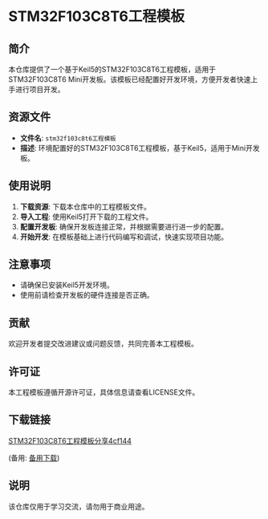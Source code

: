 # STM32F103C8T6工程模板

## 简介

本仓库提供了一个基于Keil5的STM32F103C8T6工程模板，适用于STM32F103C8T6 Mini开发板。该模板已经配置好开发环境，方便开发者快速上手进行项目开发。

## 资源文件

- **文件名**: `stm32f103c8t6工程模板`
- **描述**: 环境配置好的STM32F103C8T6工程模板，基于Keil5，适用于Mini开发板。

## 使用说明

1. **下载资源**: 下载本仓库中的工程模板文件。
2. **导入工程**: 使用Keil5打开下载的工程文件。
3. **配置开发板**: 确保开发板连接正常，并根据需要进行进一步的配置。
4. **开始开发**: 在模板基础上进行代码编写和调试，快速实现项目功能。

## 注意事项

- 请确保已安装Keil5开发环境。
- 使用前请检查开发板的硬件连接是否正确。

## 贡献

欢迎开发者提交改进建议或问题反馈，共同完善本工程模板。

## 许可证

本工程模板遵循开源许可证，具体信息请查看LICENSE文件。

## 下载链接
[STM32F103C8T6工程模板分享4cf144](https://pan.quark.cn/s/8e24faeb3e9b) 

(备用: [备用下载](https://pan.baidu.com/s/1wdLSN5ClLLixyNrb2Sh98w?pwd=1234))

## 说明

该仓库仅用于学习交流，请勿用于商业用途。
